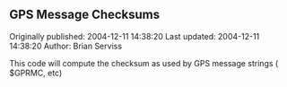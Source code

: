 ## GPS Message Checksums

Originally published: 2004-12-11 14:38:20
Last updated: 2004-12-11 14:38:20
Author: Brian Serviss

This code will compute the checksum as used by GPS message strings ( $GPRMC, etc)